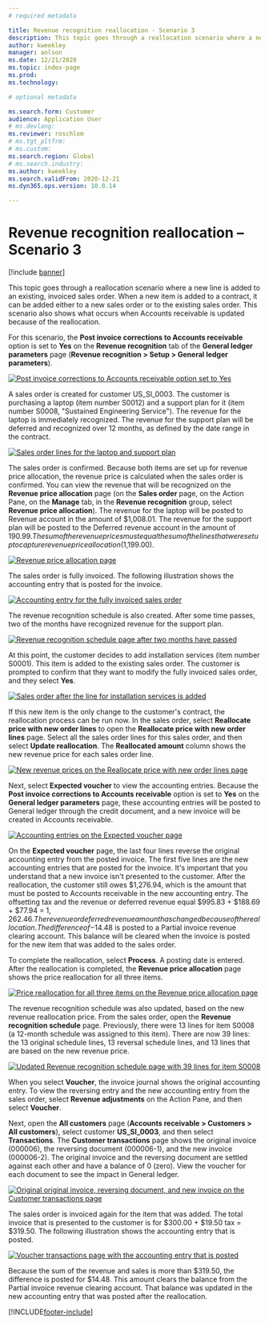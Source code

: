 ```yaml
---
# required metadata

title: Revenue recognition reallocation - Scenario 3
description: This topic goes through a reallocation scenario where a new line is added to an existing, invoiced sales order. When a new item is added to a contract, it can be added either to a new sales order or to the existing sales order.
author: kweekley
manager: aolson
ms.date: 12/21/2020
ms.topic: index-page
ms.prod: 
ms.technology: 

# optional metadata

ms.search.form: Customer
audience: Application User
# ms.devlang: 
ms.reviewer: roschlom
# ms.tgt_pltfrm: 
# ms.custom: 
ms.search.region: Global 
# ms.search.industry: 
ms.author: kweekley
ms.search.validFrom: 2020-12-21
ms.dyn365.ops.version: 10.0.14

---
```


# Revenue recognition reallocation – Scenario 3

[!include [banner](../includes/banner.md)]

This topic goes through a reallocation scenario where a new line is added to an existing, invoiced sales order. When a new item is added to a contract, it can be added either to a new sales order or to the existing sales order. This scenario also shows what occurs when Accounts receivable is updated because of the reallocation.

For this scenario, the **Post invoice corrections to Accounts receivable** option is set to **Yes** on the **Revenue recognition** tab of the **General ledger parameters** page (**Revenue recognition \> Setup \> General ledger parameters**).

[![Post invoice corrections to Accounts receivable option set to Yes](./media/25_rev-rec-scenarios.png)](./media/25_rev-rec-scenarios.png)

A sales order is created for customer US\_SI\_0003. The customer is purchasing a laptop (item number S0012) and a support plan for it (item number S0008, "Sustained Engineering Service"). The revenue for the laptop is immediately recognized. The revenue for the support plan will be deferred and recognized over 12 months, as defined by the date range in the contract.

[![Sales order lines for the laptop and support plan](./media/26_rev-rec-scenarios.png)](./media/26_rev-rec-scenarios.png)

The sales order is confirmed. Because both items are set up for revenue price allocation, the revenue price is calculated when the sales order is confirmed. You can view the revenue that will be recognized on the **Revenue price allocation** page (on the **Sales order** page, on the Action Pane, on the **Manage** tab, in the **Revenue recognition** group, select **Revenue price allocation**). The revenue for the laptop will be posted to Revenue account in the amount of $1,008.01. The revenue for the support plan will be posted to the Deferred revenue account in the amount of $190.99. The sum of the revenue prices must equal the sum of the lines that were set up to capture revenue price allocation ($1,199.00).

[![Revenue price allocation page](./media/27_rev-rec-scenarios.png)](./media/27_rev-rec-scenarios.png)

The sales order is fully invoiced. The following illustration shows the accounting entry that is posted for the invoice.

[![Accounting entry for the fully invoiced sales order](./media/28_rev-rec-scenarios.png)](./media/28_rev-rec-scenarios.png)

The revenue recognition schedule is also created. After some time passes, two of the months have recognized revenue for the support plan.

[![Revenue recognition schedule page after two months have passed](./media/29_rev-rec-scenarios.png)](./media/29_rev-rec-scenarios.png)

At this point, the customer decides to add installation services (item number S0001). This item is added to the existing sales order. The customer is prompted to confirm that they want to modify the fully invoiced sales order, and they select **Yes**.

[![Sales order after the line for installation services is added](./media/30_rev-rec-scenarios.png)](./media/30_rev-rec-scenarios.png)

If this new item is the only change to the customer's contract, the reallocation process can be run now. In the sales order, select **Reallocate price with new order lines** to open the **Reallocate price with new order lines** page. Select all the sales order lines for this sales order, and then select **Update reallocation**. The **Reallocated amount** column shows the new revenue price for each sales order line.

[![New revenue prices on the Reallocate price with new order lines page](./media/31_rev-rec-scenarios.png)](./media/31_rev-rec-scenarios.png)

Next, select **Expected voucher** to view the accounting entries. Because the **Post invoice corrections to Accounts receivable** option is set to **Yes** on the **General ledger parameters** page, these accounting entries will be posted to General ledger through the credit document, and a new invoice will be created in Accounts receivable.

[![Accounting entries on the Expected voucher page](./media/32_rev-rec-scenarios.png)](./media/32_rev-rec-scenarios.png)

On the **Expected voucher** page, the last four lines reverse the original accounting entry from the posted invoice. The first five lines are the new accounting entries that are posted for the invoice. It's important that you understand that a new invoice isn't presented to the customer. After the reallocation, the customer still owes $1,276.94, which is the amount that must be posted to Accounts receivable in the new accounting entry. The offsetting tax and the revenue or deferred revenue equal $995.83 + $188.69 + $77.94 = $1,262.46. The revenue or deferred revenue amount has changed because of the reallocation. The difference of -$14.48 is posted to a Partial invoice revenue clearing account. This balance will be cleared when the invoice is posted for the new item that was added to the sales order.

To complete the reallocation, select **Process**. A posting date is entered. After the reallocation is completed, the **Revenue price allocation** page shows the price reallocation for all three items.

[![Price reallocation for all three items on the Revenue price allocation page](./media/33_rev-rec-scenarios.png)](./media/33_rev-rec-scenarios.png)

The revenue recognition schedule was also updated, based on the new revenue reallocation price. From the sales order, open the **Revenue recognition schedule** page. Previously, there were 13 lines for item S0008 (a 12-month schedule was assigned to this item). There are now 39 lines: the 13 original schedule lines, 13 reversal schedule lines, and 13 lines that are based on the new revenue price.

[![Updated Revenue recognition schedule page with 39 lines for item S0008](./media/34_rev-rec-scenarios.png)](./media/34_rev-rec-scenarios.png)

When you select **Voucher**, the invoice journal shows the original accounting entry. To view the reversing entry and the new accounting entry from the sales order, select **Revenue adjustments** on the Action Pane, and then select **Voucher**.

Next, open the **All customers** page (**Accounts receivable \> Customers \> All customers**), select customer **US\_SI\_0003**, and then select **Transactions**. The **Customer transactions** page shows the original invoice (000006), the reversing document (000006-1), and the new invoice (000006-2). The original invoice and the reversing document are settled against each other and have a balance of 0 (zero). View the voucher for each document to see the impact in General ledger.

[![Original original invoice, reversing document, and new invoice on the Customer transactions page](./media/35_rev-rec-scenarios.png)](./media/35_rev-rec-scenarios.png)

The sales order is invoiced again for the item that was added. The total invoice that is presented to the customer is for $300.00 + $19.50 tax = $319.50. The following illustration shows the accounting entry that is posted.

[![Voucher transactions page with the accounting entry that is posted](./media/36_rev-rec-scenarios.png)](./media/36_rev-rec-scenarios.png)

Because the sum of the revenue and sales is more than $319.50, the difference is posted for $14.48. This amount clears the balance from the Partial invoice revenue clearing account. That balance was updated in the new accounting entry that was posted after the reallocation.


[!INCLUDE[footer-include](../../includes/footer-banner.md)]